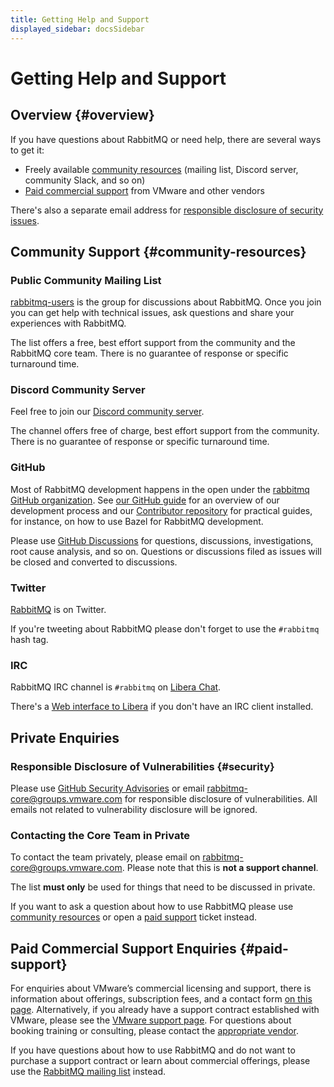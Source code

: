 ```yaml
---
title: Getting Help and Support
displayed_sidebar: docsSidebar
---
```

<!--
Copyright (c) 2005-2024 Broadcom. All Rights Reserved. The term "Broadcom" refers to Broadcom Inc. and/or its subsidiaries.

All rights reserved. This program and the accompanying materials
are made available under the terms of the under the Apache License,
Version 2.0 (the "License”); you may not use this file except in compliance
with the License. You may obtain a copy of the License at

https://www.apache.org/licenses/LICENSE-2.0

Unless required by applicable law or agreed to in writing, software
distributed under the License is distributed on an "AS IS" BASIS,
WITHOUT WARRANTIES OR CONDITIONS OF ANY KIND, either express or implied.
See the License for the specific language governing permissions and
limitations under the License.
-->

# Getting Help and Support

## Overview {#overview}

If you have questions about RabbitMQ or need help, there are several ways
to get it:

 * Freely available [community resources](#community-resources) (mailing list, Discord server, community Slack, and so on)
 * [Paid commercial support](#paid-support) from VMware and other vendors

There's also a separate email address for [responsible disclosure of security issues](#security).


## Community Support {#community-resources}

### Public Community Mailing List

[rabbitmq-users](https://groups.google.com/forum/#!forum/rabbitmq-users) is the group for
discussions about RabbitMQ. Once you join you can get help with technical issues,
ask questions and share your experiences with RabbitMQ.

The list offers a free, best effort support from the community and the RabbitMQ core team.
There is no guarantee of response or specific turnaround time.

### Discord Community Server

Feel free to join our [Discord community server](https://rabbitmq.com/discord/).

The channel offers free of charge, best effort support from the community.
There is no guarantee of response or specific turnaround time.

### GitHub

Most of RabbitMQ development happens in the open under the [rabbitmq GitHub organization](https://github.com/rabbitmq).
See [our GitHub guide](/other-information/github) for an overview of our development process
and our [Contributor repository](https://github.com/rabbitmq/contribute/) for practical guides,
for instance, on how to use Bazel for RabbitMQ development.


Please use [GitHub Discussions](https://github.com/rabbitmq/rabbitmq-server/discussions)
for questions, discussions, investigations, root cause analysis, and so on. Questions or discussions
filed as issues will be closed and converted to discussions.

### Twitter

[RabbitMQ](https://twitter.com/rabbitmq) is on Twitter.

If you're tweeting about RabbitMQ please don't forget to use the <code>#rabbitmq</code> hash tag.

### IRC

RabbitMQ IRC channel is `#rabbitmq` on [Libera Chat](https://libera.chat/).

There's a [Web interface to Libera](https://web.libera.chat/) if you don't have an IRC client installed.


## Private Enquiries

### Responsible Disclosure of Vulnerabilities {#security}

Please use [GitHub Security Advisories](https://docs.github.com/en/code-security/security-advisories/guidance-on-reporting-and-writing/privately-reporting-a-security-vulnerability) or email [rabbitmq-core@groups.vmware.com](mailto:rabbitmq-core@groups.vmware.com) for responsible disclosure
of vulnerabilities. All emails not related to vulnerability disclosure will be ignored.

### Contacting the Core Team in Private

To contact the team privately, please email on [rabbitmq-core@groups.vmware.com](mailto:rabbitmq-core@groups.vmware.com).
Please note that this is **not a support channel**.

The list **must only** be used for things that need to be discussed in private.

If you want to ask a question about how to use RabbitMQ please use
[community resources](#community-resources) or open a [paid support](#paid-support) ticket instead.


## Paid Commercial Support Enquiries {#paid-support}

For enquiries about VMware’s commercial licensing and support,
there is information about offerings, subscription fees, and a contact form [on this page](https://tanzu.vmware.com/rabbitmq).
Alternatively, if you already have a support contract established with VMware,
please see the [VMware support page](https://tanzu.vmware.com/support).
For questions about booking training or consulting,
please contact the [appropriate vendor](./commercial-services).

If you have questions about how to use RabbitMQ and do not want to
purchase a support contract or learn about commercial offerings, please use the
[RabbitMQ mailing list](https://groups.google.com/forum/#!forum/rabbitmq-users) instead.
